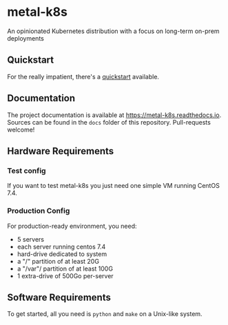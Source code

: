 # metal-k8s
An opinionated Kubernetes distribution with a focus on long-term on-prem deployments

## Quickstart
For the really impatient, there's a [quickstart] available.

[quickstart]: https://metal-k8s.readthedocs.io/en/latest/usage/quickstart.html

## Documentation
The project documentation is available at https://metal-k8s.readthedocs.io.
Sources can be found in the `docs` folder of this repository. Pull-requests
welcome!

## Hardware Requirements

### Test config
If you want to test metal-k8s you just need one simple VM running CentOS 7.4.

### Production Config
For production-ready environment, you need:

- 5 servers
- each server running centos 7.4
- hard-drive dedicated to system
- a "/" partition of at least 20G
- a "/var"/ partition of at least 100G
- 1 extra-drive  of 500Go per-server

## Software Requirements
To get started, all you need is `python` and `make` on a Unix-like system.
